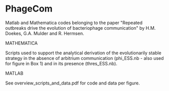 # PhageCom
Matlab and Mathematica codes belonging to the paper "Repeated outbreaks drive the evolution of bacteriophage communication" by H.M. Doekes, G.A. Mulder and R. Hermsen.

MATHEMATICA

Scripts used to support the analytical derivation of the evolutionarily stable strategy in the absence of arbitrium communication (phi_ESS.nb - also used for figure in Box 1) and in its presence (thres_ESS.nb).

MATLAB

See overview_scripts_and_data.pdf for code and data per figure.
